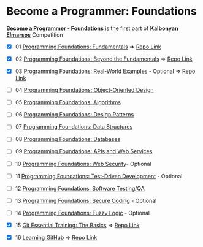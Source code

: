 # Become a Programmer: Foundations
**[Become a Programmer - Foundations][1]** is the first part of **[Kalbonyan Elmarsos][2]** Competition


- [x] 01 [Programming Foundations: Fundamentals](https://www.linkedin.com/learning/programming-foundations-fundamentals-3?contextUrn=urn%3Ali%3AlyndaLearningPath%3A56db2b643dd5596be4e4989b) => [Repo Link](https://github.com/hosamation/Programming-Foundations-Fundamentals)

- [x] 02 [Programming Foundations: Beyond the Fundamentals](https://www.linkedin.com/learning/programming-foundations-beyond-the-fundamentals?contextUrn=urn%3Ali%3AlyndaLearningPath%3A56db2b643dd5596be4e4989b) => [Repo Link](https://github.com/hosamation/Programming-Foundations-Beyond-the-Fundamentals)

- [x] 03 [Programming Foundations: Real-World Examples](https://www.linkedin.com/learning/programming-foundations-real-world-examples?contextUrn=urn%3Ali%3AlyndaLearningPath%3A56db2b643dd5596be4e4989b) - Optional => [Repo Link](https://github.com/hosamation/Programming-Foundations-Real-World-Examples)

- [ ] 04 [Programming Foundations: Object-Oriented Design](https://www.linkedin.com/learning/programming-foundations-object-oriented-design-3?contextUrn=urn%3Ali%3AlyndaLearningPath%3A56db2b643dd5596be4e4989b)

- [ ] 05 [Programming Foundations: Algorithms](https://www.linkedin.com/learning/programming-foundations-algorithms?contextUrn=urn%3Ali%3AlyndaLearningPath%3A56db2b643dd5596be4e4989b)

- [ ] 06 [Programming Foundations: Design Patterns](https://www.linkedin.com/learning/programming-foundations-design-patterns-2?contextUrn=urn%3Ali%3AlyndaLearningPath%3A56db2b643dd5596be4e4989b)

- [ ] 07 [Programming Foundations: Data Structures](https://www.linkedin.com/learning/programming-foundations-data-structures-2?contextUrn=urn%3Ali%3AlyndaLearningPath%3A56db2b643dd5596be4e4989b)

- [ ] 08 [Programming Foundations: Databases](https://www.linkedin.com/learning/programming-foundations-databases-2?contextUrn=urn%3Ali%3AlyndaLearningPath%3A56db2b643dd5596be4e4989b)

- [ ] 09 [Programming Foundations: APIs and Web Services](https://www.linkedin.com/learning/programming-foundations-apis-and-web-services?contextUrn=urn%3Ali%3AlyndaLearningPath%3A56db2b643dd5596be4e4989b)

- [ ] 10 [Programming Foundations: Web Security](https://www.linkedin.com/learning/programming-foundations-web-security-2?contextUrn=urn%3Ali%3AlyndaLearningPath%3A56db2b643dd5596be4e4989b)- Optional

- [ ] 11 [Programming Foundations: Test-Driven Development](https://www.linkedin.com/learning/programming-foundations-test-driven-development-3?contextUrn=urn%3Ali%3AlyndaLearningPath%3A56db2b643dd5596be4e4989b) - Optional

- [ ] 12 [Programming Foundations: Software Testing/QA](https://www.linkedin.com/learning/programming-foundations-software-testing-qa?contextUrn=urn%3Ali%3AlyndaLearningPath%3A56db2b643dd5596be4e4989b)

- [ ] 13 [Programming Foundations: Secure Coding](https://www.linkedin.com/learning/programming-foundations-secure-coding?contextUrn=urn%3Ali%3AlyndaLearningPath%3A56db2b643dd5596be4e4989b) - Optional

- [ ] 14 [Programming Foundations: Fuzzy Logic](https://www.linkedin.com/learning/programming-foundations-fuzzy-logic?contextUrn=urn%3Ali%3AlyndaLearningPath%3A56db2b643dd5596be4e4989b) - Optional

- [x] 15 [Git Essential Training: The Basics](https://www.linkedin.com/learning/git-essential-training-the-basics/use-git-version-control-software-to-manage-project-code) => [Repo Link](https://github.com/hosamation/Git-Essential-Training-The-Basics)

- [x] 16 [Learning GitHub](https://www.linkedin.com/learning/learning-github) => [Repo Link](https://github.com/hosamation/Learning-GitHub)


[1]: https://www.linkedin.com/learning/paths/become-a-programmer-foundations

[2]: https://www.linkedin.com/company/%D9%83%D8%A7%D9%84%D8%A8%D9%86%D9%8A%D8%A7%D9%86-%D8%A7%D9%84%D9%85%D8%B1%D8%B5%D9%88%D8%B5/